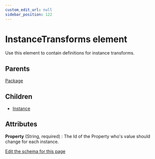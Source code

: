 ```yaml
---
custom_edit_url: null
sidebar_position: 122
---
```

# InstanceTransforms element
Use this element to contain definitions for instance transforms.

## Parents
[Package](package.md)

## Children
* [Instance](instance.md) 

## Attributes
**Property** (String, required)
  : The Id of the Property who's value should change for each instance.


[Edit the schema for this page](https://github.com/wixtoolset/web/blob/master/src/xsd4/wix.xsd)